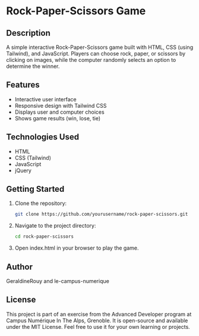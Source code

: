 # Rock-Paper-Scissors Game

## Description

A simple interactive Rock-Paper-Scissors game built with HTML, CSS (using Tailwind), and JavaScript. Players can choose rock, paper, or scissors by clicking on images, while the computer randomly selects an option to determine the winner.

## Features

- Interactive user interface
- Responsive design with Tailwind CSS
- Displays user and computer choices
- Shows game results (win, lose, tie)

## Technologies Used

- HTML
- CSS (Tailwind)
- JavaScript
- jQuery

## Getting Started

1. Clone the repository:
   ```bash
   git clone https://github.com/yourusername/rock-paper-scissors.git
   ```
2. Navigate to the project directory:
   ```bash
   cd rock-paper-scissors
   ```
3. Open index.html in your browser to play the game.

## Author

GeraldineRouy and le-campus-numerique

## License

This project is part of an exercise from the Advanced Developer program at Campus Numérique In The Alps, Grenoble. It is open-source and available under the MIT License. Feel free to use it for your own learning or projects.

